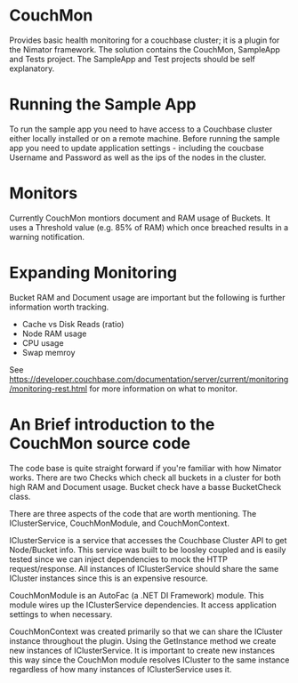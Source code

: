 # CouchMon
Provides basic health monitoring for a couchbase cluster; it is a plugin for the Nimator framework. The solution contains the CouchMon, SampleApp and Tests project. The SampleApp and Test projects should be self explanatory.

# Running the Sample App
To run the sample app you need to have access to a Couchbase cluster either locally installed or on a remote machine. Before running the sample app you need to update application settings - including the coucbase Username and Password as well as the ips of the nodes in the cluster.

# Monitors
Currently CouchMon montiors document and RAM usage of Buckets. It uses a Threshold value (e.g. 85% of RAM) which once breached results in a warning notification.

# Expanding Monitoring
Bucket RAM and Document usage are important but the following is further information worth tracking.

* Cache vs Disk Reads (ratio)
* Node RAM usage
* CPU usage
* Swap memroy

See https://developer.couchbase.com/documentation/server/current/monitoring/monitoring-rest.html for more information on what to monitor.

# An Brief introduction to the CouchMon source code
The code base is quite straight forward if you're familiar with how Nimator works. There are two Checks which check all buckets in a cluster for both high RAM and Document usage. Bucket check have a basse BucketCheck class.

There are three aspects of the code that are worth mentioning. The IClusterService, CouchMonModule, and CouchMonContext.

IClusterService is a service that accesses the Couchbase Cluster API to get Node/Bucket info. This service was built to be loosley coupled and is easily tested since we can inject dependencies to mock the HTTP request/response. All instances of IClusterService should share the same ICluster instances since this is an expensive resource.

CouchMonModule is an AutoFac (a .NET DI Framework) module. This module wires up the IClusterService dependencies. It access application settings to when necessary. 

CouchMonContext was created primarily so that we can share the ICluster instance throughout the plugin. Using the GetInstance<T> method we create new instances of IClusterService. It is important to create new instances this way since the CouchMon module resolves ICluster to the same instance regardless of how many instances of IClusterService uses it.
